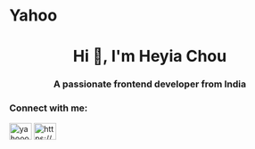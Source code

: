# Yahoo
<h1 align="center">Hi 👋, I'm Heyia Chou</h1>
<h3 align="center">A passionate frontend developer from India</h3>

<h3 align="left">Connect with me:</h3>
<p align="left">
<a href="https://kaggle.com/yahooorz" target="blank"><img align="center" src="https://raw.githubusercontent.com/rahuldkjain/github-profile-readme-generator/master/src/images/icons/Social/kaggle.svg" alt="yahooorz" height="30" width="40" /></a>
<a href="https://discord.gg/https://discord.gg/4BaQgHZF" target="blank"><img align="center" src="https://raw.githubusercontent.com/rahuldkjain/github-profile-readme-generator/master/src/images/icons/Social/discord.svg" alt="https://discord.gg/4BaQgHZF" height="30" width="40" /></a>
</p>
